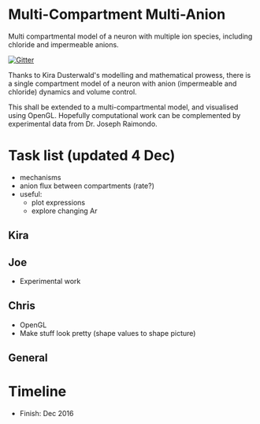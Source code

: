 # Multi-Compartment Multi-Anion
Multi compartmental model of a neuron with multiple ion species, including chloride and impermeable anions.

[![Gitter](https://badges.gitter.im/raimondolab/MCMA.svg)](https://gitter.im/raimondolab/MCMA?utm_source=badge&utm_medium=badge&utm_campaign=pr-badge)

Thanks to Kira Dusterwald's modelling and mathematical prowess, there is a single compartment model of a neuron with anion (impermeable and chloride) dynamics and volume control.

This shall be extended to a multi-compartmental model, and visualised using OpenGL. Hopefully computational work can be complemented by experimental data from Dr. Joseph Raimondo.

# Task list (updated 4 Dec)
* mechanisms
* anion flux between compartments (rate?)
* useful:
    * plot expressions
    * explore changing Ar

## Kira


## Joe
* Experimental work

## Chris
* OpenGL
* Make stuff look pretty (shape values to shape picture)

## General

# Timeline
* Finish: Dec 2016
